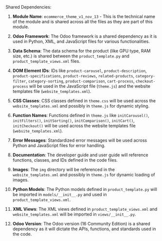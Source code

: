 Shared Dependencies:

1. **Module Name**: `ecommerce_theme_v1_nov_13` - This is the technical name of the module and is shared across all the files as they are part of this module.

2. **Odoo Framework**: The Odoo framework is a shared dependency as it is used in Python, XML, and JavaScript files for various functionalities.

3. **Data Schema**: The data schema for the product (like GPU type, RAM size, etc.) is shared between the `product_template.py` and `product_template_views.xml` files.

4. **DOM Element IDs**: IDs like `product-carousel`, `product-description`, `product-specifications`, `product-reviews`, `related-products`, `category-filter`, `category-sorting`, `product-comparison`, `cart-process`, `checkout-process` will be used in the JavaScript file (`theme.js`) and the website templates file (`website_templates.xml`).

5. **CSS Classes**: CSS classes defined in `theme.css` will be used across the `website_templates.xml` and possibly in `theme.js` for dynamic styling.

6. **Function Names**: Functions defined in `theme.js` like `initCarousel()`, `initFilters()`, `initSorting()`, `initComparison()`, `initCart()`, `initCheckout()` will be used across the website templates file (`website_templates.xml`).

7. **Error Messages**: Standardized error messages will be used across Python and JavaScript files for error handling.

8. **Documentation**: The developer guide and user guide will reference functions, classes, and IDs defined in the code files.

9. **Images**: The `img` directory will be referenced in the `website_templates.xml` and possibly in `theme.js` for dynamic loading of images.

10. **Python Models**: The Python models defined in `product_template.py` will be imported in `models/__init__.py` and used in `product_template_views.xml`.

11. **XML Views**: The XML views defined in `product_template_views.xml` and `website_templates.xml` will be imported in `views/__init__.py`.

12. **Odoo Version**: The Odoo version (16 Community Edition) is a shared dependency as it will dictate the APIs, functions, and standards used in the code.